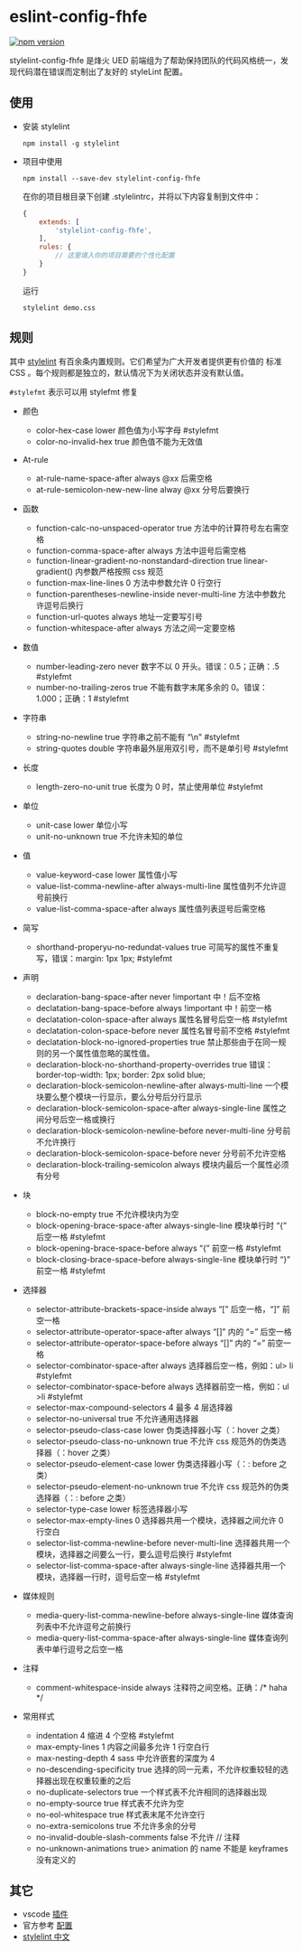 # eslint-config-fhfe

[![npm version](https://badge.fury.io/js/stylelint-config-fhfe.svg)](http://badge.fury.io/js/stylelint-config-fhfe)

stylelint-config-fhfe 是烽火 UED 前端组为了帮助保持团队的代码风格统一，发现代码潜在错误而定制出了友好的 styleLint 配置。

## 使用

- 安装 stylelint

    ```
    npm install -g stylelint 
    ```

- 项目中使用

    ```
    npm install --save-dev stylelint-config-fhfe
    ```

    在你的项目根目录下创建 .stylelintrc，并将以下内容复制到文件中：

    ```javascript
    {
        extends: [
            'stylelint-config-fhfe',
        ],
        rules: {
            // 这里填入你的项目需要的个性化配置
        }
    }
    ```
    运行 

    ```
    stylelint demo.css
    ```

## 规则

其中 [stylelint](http://stylelint.cn/user-guide/rules/) 有百余条内置规则。它们希望为广大开发者提供更有价值的 标准 CSS 。每个规则都是独立的，默认情况下为关闭状态并没有默认值。
    
`#stylefmt` 表示可以用 stylefmt 修复

- 颜色

    - color-hex-case lower	颜色值为小写字母 #stylefmt
    - color-no-invalid-hex	true	颜色值不能为无效值

- At-rule

    - at-rule-name-space-after	always	@xx 后需空格
    - at-rule-semicolon-new-new-line	alway	@xx 分号后要换行

- 函数

    - function-calc-no-unspaced-operator	true	方法中的计算符号左右需空格
    - function-comma-space-after	always	方法中逗号后需空格
    - function-linear-gradient-no-nonstandard-direction	true	linear-gradient() 内参数严格按照 css 规范
    - function-max-line-lines	0	方法中参数允许 0 行空行
    - function-parentheses-newline-inside	never-multi-line	方法中参数允许逗号后换行
    - function-url-quotes	always	地址一定要写引号
    - function-whitespace-after	always	方法之间一定要空格

- 数值

    - number-leading-zero	never	数字不以 0 开头。错误：0.5；正确：.5 #stylefmt
    - number-no-trailing-zeros	true	不能有数字末尾多余的 0。错误：1.000；正确：1 #stylefmt

- 字符串

    - string-no-newline	true	字符串之前不能有 “\n" #stylefmt 
    - string-quotes	double	字符串最外层用双引号，而不是单引号 #stylefmt

- 长度

    - length-zero-no-unit true 长度为 0 时，禁止使用单位 #stylefmt

- 单位

    - unit-case	lower	单位小写
    - unit-no-unknown	true	不允许未知的单位

- 值

    - value-keyword-case	lower	属性值小写
    - value-list-comma-newline-after	always-multi-line	属性值列不允许逗号前换行
    - value-list-comma-space-after	always	属性值列表逗号后需空格

- 简写

    - shorthand-properyu-no-redundat-values	true	可简写的属性不重复写，错误：margin: 1px 1px; #stylefmt

- 声明

    - declaration-bang-space-after	never	!important 中！后不空格
    - declatation-bang-space-before	always	!important 中！前空一格
    - declatation-colon-space-after	always	属性名冒号后空一格 #stylefmt
    - declatation-colon-space-before	never	属性名冒号前不空格 #stylefmt
    - declatation-block-no-ignored-properties	true	禁止那些由于在同一规则的另一个属性值忽略的属性值。
    - declaration-block-no-shorthand-property-overrides	true	错误：border-top-width: 1px; border: 2px solid blue;
    - declaration-block-semicolon-newline-after	always-multi-line	一个模块要么整个模块一行显示，要么分号后分行显示
    - declaration-block-semicolon-space-after	always-single-line	属性之间分号后空一格或换行
    - declaration-block-semicolon-newline-before	never-multi-line	分号前不允许换行
    - declaration-block-semicolon-space-before	never	分号前不允许空格
    - declaration-block-trailing-semicolon	always	模块内最后一个属性必须有分号

- 块

    - block-no-empty	true	不允许模块内为空
    - block-opening-brace-space-after	always-single-line	模块单行时 “{” 后空一格 #stylefmt
    - block-opening-brace-space-before	always	“{” 前空一格 #stylefmt
    - block-closing-brace-space-before	always-single-line	模块单行时 “}” 前空一格 #stylefmt

- 选择器

    - selector-attribute-brackets-space-inside	always	“[” 后空一格，“]” 前空一格
    - selector-attribute-operator-space-after	always	“[]” 内的 “=” 后空一格
    - selector-attribute-operator-space-before	always	“[]” 内的 “=” 前空一格
    - selector-combinator-space-after	always	选择器后空一格，例如：ul> li #stylefmt
    - selector-combinator-space-before	always	选择器前空一格，例如：ul >li #stylefmt
    - selector-max-compound-selectors	4	最多 4 层选择器
    - selector-no-universal	true	不允许通用选择器
    - selector-pseudo-class-case	lower	伪类选择器小写（：hover 之类）
    - selector-pseudo-class-no-unknown	true	不允许 css 规范外的伪类选择器（：hover 之类）
    - selector-pseudo-element-case	lower	伪类选择器小写（：: before 之类）
    - selector-pseudo-element-no-unknown	true	不允许 css 规范外的伪类选择器（：: before 之类）
    - selector-type-case	lower	标签选择器小写
    - selector-max-empty-lines	0	选择器共用一个模块，选择器之间允许 0 行空白
    - selector-list-comma-newline-before	never-multi-line	选择器共用一个模块，选择器之间要么一行，要么逗号后换行 #stylefmt
    - selector-list-comma-space-after	always-single-line	选择器共用一个模块，选择器一行时，逗号后空一格 #stylefmt


- 媒体规则

    - media-query-list-comma-newline-before	always-single-line	媒体查询列表中不允许逗号之前换行
    - media-query-list-comma-space-after	always-single-line	媒体查询列表中单行逗号之后空一格

- 注释

    - comment-whitespace-inside	always	注释符之间空格。正确：/* haha */

- 常用样式

    - indentation 4 缩进 4 个空格 #stylefmt
    - max-empty-lines	1	内容之间最多允许 1 行空白行
    - max-nesting-depth	4	sass 中允许嵌套的深度为 4
    - no-descending-specificity	true	选择的同一元素，不允许权重较轻的选择器出现在权重较重的之后
    - no-duplicate-selectors	true	一个样式表不允许相同的选择器出现
    - no-empty-source	true	样式表不允许为空
    - no-eol-whitespace	true	样式表末尾不允许空行
    - no-extra-semicolons	true	不允许多余的分号
    - no-invalid-double-slash-comments	false	不允许 // 注释
    - no-unknown-animations	true>	animation 的 name 不能是 keyframes 没有定义的

## 其它

- vscode [插件](https://github.com/shinnn/vscode-stylelint)
- 官方参考 [配置](https://github.com/stylelint/stylelint/blob/master/docs/user-guide/example-config.md)
- [stylelint 中文](http://stylelint.cn/user-guide/)
		